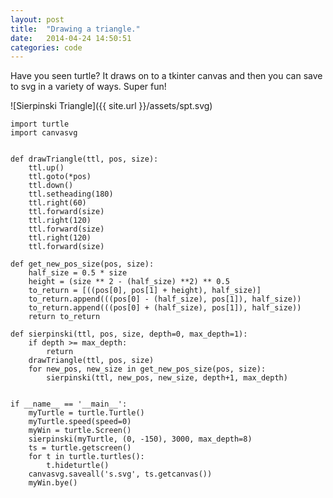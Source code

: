 ```yaml
---
layout: post
title:  "Drawing a triangle."
date:   2014-04-24 14:50:51
categories: code
---
```


Have you seen turtle? It draws on to a tkinter canvas and then you can save to svg in a variety of ways. Super fun!

![Sierpinski Triangle]({{ site.url }}/assets/spt.svg)


    import turtle
    import canvasvg
    
    
    def drawTriangle(ttl, pos, size):
        ttl.up()
        ttl.goto(*pos)
        ttl.down()
        ttl.setheading(180)
        ttl.right(60)
        ttl.forward(size)
        ttl.right(120)
        ttl.forward(size)
        ttl.right(120)
        ttl.forward(size)
    
    def get_new_pos_size(pos, size):
        half_size = 0.5 * size
        height = (size ** 2 - (half_size) **2) ** 0.5
        to_return = [((pos[0], pos[1] + height), half_size)]
        to_return.append(((pos[0] - (half_size), pos[1]), half_size))
        to_return.append(((pos[0] + (half_size), pos[1]), half_size))
        return to_return
    
    def sierpinski(ttl, pos, size, depth=0, max_depth=1):
        if depth >= max_depth:
            return
        drawTriangle(ttl, pos, size)
        for new_pos, new_size in get_new_pos_size(pos, size):
            sierpinski(ttl, new_pos, new_size, depth+1, max_depth)
    
    
    if __name__ == '__main__':
        myTurtle = turtle.Turtle()
        myTurtle.speed(speed=0)
        myWin = turtle.Screen()
        sierpinski(myTurtle, (0, -150), 3000, max_depth=8)
        ts = turtle.getscreen()
        for t in turtle.turtles():
            t.hideturtle()
        canvasvg.saveall('s.svg', ts.getcanvas())
        myWin.bye()
